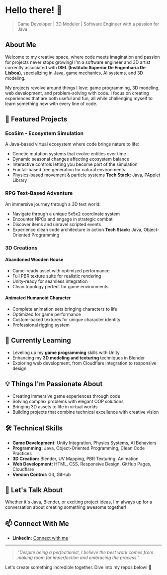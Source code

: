 # Hello there! 👋

> Game Developer | 3D Modeler | Software Engineer with a passion for Java

## About Me
Welcome to my creative space, where code meets imagination and passion for projects never stops growing! I'm a software engineer and 3D artist currently associated with **ISEL (Instituto Superior De Engenharia De Lisboa)**, specializing in Java, game mechanics, AI systems, and 3D modeling.

My projects revolve around things I love: game programming, 3D modeling, web development, and problem-solving with code. I focus on creating experiences that are both useful and fun, all while challenging myself to learn something new with every line of code.

## 🚀 Featured Projects

### EcoSim - Ecosystem Simulation
A Java-based virtual ecosystem where code brings nature to life:
* Genetic mutation systems that evolve entities over time
* Dynamic seasonal changes affecting ecosystem balance
* Interactive controls letting you become part of the simulation
* Fractal-based tree generation for natural environments
* Physics-based movement & particle systems
**Tech Stack:** Java, PApplet Library

### RPG Text-Based Adventure
An immersive journey through a 3D text world:
* Navigate through a unique 5x5x2 coordinate system
* Encounter NPCs and engage in strategic combat
* Discover items and unravel scripted events
* Experience clean code architecture in action
**Tech Stack:** Java, Object-Oriented Programming

### 3D Creations
#### Abandoned Wooden House
* Game-ready asset with optimized performance
* Full PBR texture suite for realistic rendering
* Unity-ready for seamless integration
* Clean topology perfect for game environments

#### Animated Humanoid Character
* Complete animation sets bringing characters to life
* Optimized for game performance
* Custom-baked textures for unique character identity
* Professional rigging system

## 🌱 Currently Learning
* Leveling up my **game programming** skills with Unity
* Enhancing my **3D modeling and texturing** techniques in Blender
* Exploring web development, from Cloudflare integration to responsive design

## 💡 Things I'm Passionate About
* Creating immersive game experiences through code
* Solving complex problems with elegant OOP solutions
* Bringing 3D assets to life in virtual worlds
* Building projects that combine technical excellence with creative vision

## 🛠 Technical Skills
* **Game Development:** Unity Integration, Physics Systems, AI Behaviors
* **Programming:** Java, Object-Oriented Programming, Clean Code Practices
* **3D Creation:** Blender, UV Mapping, PBR Texturing, Animation
* **Web Development:** HTML, CSS, Responsive Design, GitHub Pages, Cloudflare
* **Version Control:** Git, GitHub

## 💬 Let's Talk About
Whether it's Java, Blender, or exciting project ideas, I'm always up for a conversation about creating something awesome together! 

## 📫 Connect With Me
* **LinkedIn:** [Connect with me](https://www.linkedin.com/in/rgtdfaustino)

---
> *"Despite being a perfectionist, I believe the best work comes from making room for imperfection and embracing the process."*

Let's create something incredible together. Dive into my repos below! 🚀
